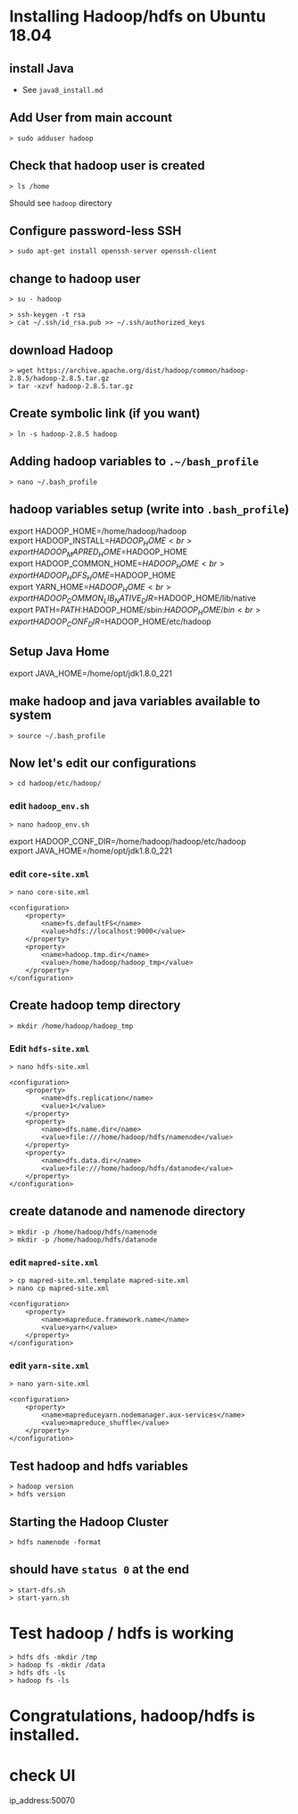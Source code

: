 # Installing Hadoop/hdfs on Ubuntu 18.04

## install Java 
- See `java8_install.md`

## Add User from main account
    > sudo adduser hadoop

## Check that hadoop user is created
    > ls /home 
Should see `hadoop` directory

## Configure password-less SSH
    > sudo apt-get install openssh-server openssh-client

## change to hadoop user
    > su - hadoop

    > ssh-keygen -t rsa
    > cat ~/.ssh/id_rsa.pub >> ~/.ssh/authorized_keys


## download Hadoop
    > wget https://archive.apache.org/dist/hadoop/common/hadoop-2.8.5/hadoop-2.8.5.tar.gz
    > tar -xzvf hadoop-2.8.5.tar.gz


## Create symbolic link (if you want)
    > ln -s hadoop-2.8.5 hadoop


## Adding hadoop variables to `.~/bash_profile`
    > nano ~/.bash_profile

## hadoop variables setup (write into `.bash_profile`)
export HADOOP_HOME=/home/hadoop/hadoop <br>
export HADOOP_INSTALL=$HADOOP_HOME<br>
export HADOOP_MAPRED_HOME=$HADOOP_HOME<br>
export HADOOP_COMMON_HOME=$HADOOP_HOME<br>
export HADOOP_HDFS_HOME=$HADOOP_HOME<br>
export YARN_HOME=$HADOOP_HOME<br>
export HADOOP_COMMON_LIB_NATIVE_DIR=$HADOOP_HOME/lib/native<br>
export PATH=$PATH:$HADOOP_HOME/sbin:$HADOOP_HOME/bin<br>
export HADOOP_CONF_DIR=$HADOOP_HOME/etc/hadoop<br>

## Setup Java Home
export JAVA_HOME=/home/opt/jdk1.8.0_221

## make hadoop and java variables available to system
    > source ~/.bash_profile

## Now let's edit our configurations
    > cd hadoop/etc/hadoop/

### edit `hadoop_env.sh`
    > nano hadoop_env.sh

export HADOOP_CONF_DIR=/home/hadoop/hadoop/etc/hadoop<br>
export JAVA_HOME=/home/opt/jdk1.8.0_221

### edit `core-site.xml`
    > nano core-site.xml

    <configuration>
        <property>
            <name>fs.defaultFS</name>
            <value>hdfs://localhost:9000</value>
        </property>
        <property>
            <name>hadoop.tmp.dir</name>
            <value>/home/hadoop/hadoop_tmp</value>
        </property>
    </configuration>


## Create hadoop temp directory
    > mkdir /home/hadoop/hadoop_tmp

### Edit `hdfs-site.xml`
    > nano hdfs-site.xml

    <configuration>
        <property>
            <name>dfs.replication</name>
            <value>1</value>
        </property>
        <property>
            <name>dfs.name.dir</name>
            <value>file:///home/hadoop/hdfs/namenode</value>
        </property>
        <property>
            <name>dfs.data.dir</name>
            <value>file:///home/hadoop/hdfs/datanode</value>
        </property>
    </configuration>

## create datanode and namenode directory
    > mkdir -p /home/hadoop/hdfs/namenode
    > mkdir -p /home/hadoop/hdfs/datanode


### edit `mapred-site.xml`
    > cp mapred-site.xml.template mapred-site.xml
    > nano cp mapred-site.xml

    <configuration>
        <property>
            <name>mapreduce.framework.name</name>
            <value>yarn</value>
        </property>
    </configuration>


### edit `yarn-site.xml`
    > nano yarn-site.xml

    <configuration>
        <property>
            <name>mapreduceyarn.nodemanager.aux-services</name>
            <value>mapreduce_shuffle</value>
        </property>
    </configuration>


## Test hadoop and hdfs variables
    > hadoop version
    > hdfs version


## Starting the Hadoop Cluster
    > hdfs namenode -format

## should have `status 0` at the end
    > start-dfs.sh
    > start-yarn.sh

# Test hadoop / hdfs is working
    > hdfs dfs -mkdir /tmp
    > hadoop fs -mkdir /data
    > hdfs dfs -ls
    > hadoop fs -ls

# Congratulations, hadoop/hdfs is installed.
# check UI
ip_address:50070